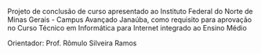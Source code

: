 Projeto de conclusão de curso apresentado ao
Instituto Federal do Norte de Minas Gerais -
Campus Avançado Janaúba, como requisito para
aprovação no Curso Técnico em Informática para
Internet integrado ao Ensino Médio

Orientador: Prof. Rômulo Silveira Ramos
